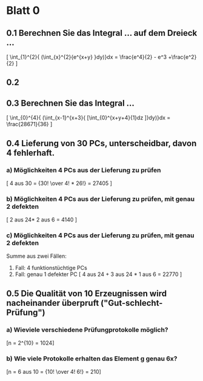 # Blatt 0
## 0.1 Berechnen Sie das Integral ... auf dem Dreieck ...
\[
\int_{1}^{2}{ (\int_{x}^{2}{e^{x+y} }dy)}dx =
\frac{e^4}{2} - e^3 +\frac{e^2}{2}
\]
## 0.2
## 0.3 Berechnen Sie das Integral ...
\[
\int_{0}^{4}{ (\int_{x-1}^{x+3}{ [\int_{0}^{x+y+4}{1}dz ]}dy)}dx =
\frac{28671}{36}
\]
## 0.4 Lieferung von 30 PCs, unterscheidbar, davon 4 fehlerhaft.
### a) Möglichkeiten 4 PCs aus der Lieferung zu prüfen
\[
4 aus 30 = {30! \over 4! * 26!} = 27405
\]
### b) Möglichkeiten 4 PCs aus der Lieferung zu prüfen, mit genau 2 defekten
\[
2 aus 24* 2 aus 6 = 4140
\]
### c) Möglichkeiten 4 PCs aus der Lieferung zu prüfen, mit genau 2 defekten
Summe aus zwei Fällen:
1. Fall: 4 funktionstüchtige PCs
2. Fall: genau 1 defekter PC
\[
4 aus 24 + 3 aus 24 * 1 aus 6 = 22770
\]

## 0.5 Die Qualität von 10 Erzeugnissen wird nacheinander überpruft ("Gut-schlecht-Prüfung")
### a) Wieviele verschiedene Prüfungprotokolle möglich?
\[n = 2^{10} = 1024\]

### b) Wie viele Protokolle erhalten das Element g genau 6x?
\[n = 6 aus 10 = {10! \over 4! 6!} = 210\]
